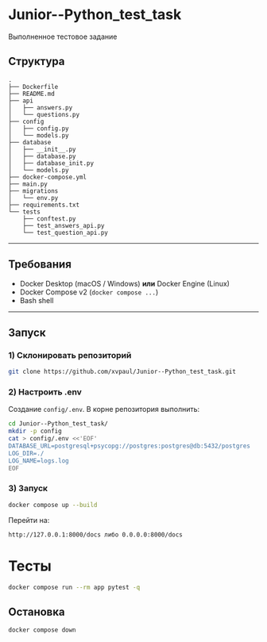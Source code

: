 # Junior--Python_test_task
Выполненное тестовое задание


## Структура

```
.
├── Dockerfile
├── README.md
├── api
│   ├── answers.py
│   └── questions.py
├── config
│   ├── config.py
│   └── models.py
├── database
│   ├── __init__.py
│   ├── database.py
│   ├── database_init.py
│   └── models.py
├── docker-compose.yml
├── main.py
├── migrations
│   └── env.py
├── requirements.txt
└── tests
    ├── conftest.py
    ├── test_answers_api.py
    └── test_question_api.py
```

---

## Требования

* Docker Desktop (macOS / Windows) **или** Docker Engine (Linux)
* Docker Compose v2 (`docker compose ...`)
* Bash shell

---

## Запуск

### 1) Склонировать репозиторий

```bash
git clone https://github.com/xvpaul/Junior--Python_test_task.git
```

### 2) Настроить .env

Создание `config/.env`. В корне репозитория выполнить:

```bash
cd Junior--Python_test_task/
mkdir -p config
cat > config/.env <<'EOF'
DATABASE_URL=postgresql+psycopg://postgres:postgres@db:5432/postgres 
LOG_DIR=./
LOG_NAME=logs.log
EOF
```

### 3) Запуск

```bash
docker compose up --build
```

Перейти на:

```
http://127.0.0.1:8000/docs либо 0.0.0.0:8000/docs

```

# Тесты

```bash
docker compose run --rm app pytest -q
```


## Остановка

```bash
docker compose down                      
```
